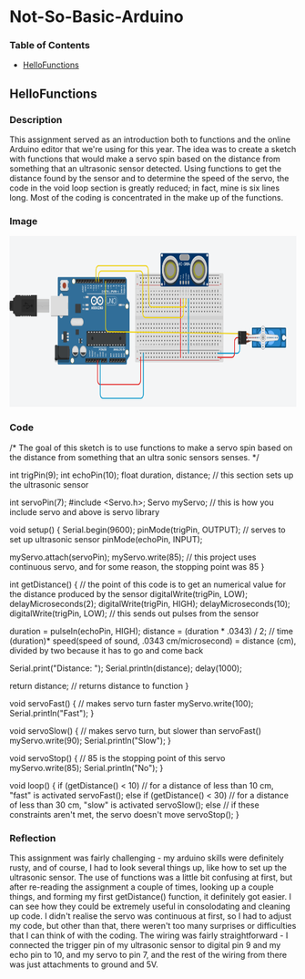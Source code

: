 # Not-So-Basic-Arduino

### Table of Contents
* [HelloFunctions](#HelloFunctions)

## HelloFunctions

### Description
This assignment served as an introduction both to functions and the online Arduino editor that we're using for this year. The idea was to create a sketch with functions that would make a servo spin based on the distance from something that an ultrasonic sensor detected. Using functions to get the distance found by the sensor and to determine the speed of the servo, the code in the void loop section is greatly reduced; in fact, mine is six lines long. Most of the coding is concentrated in the make up of the functions.

### Image
<img src="images/wiring_hello_functions.png" alt="wiring diagram" height="300">

### Code
/*
  The goal of this sketch is to use functions to make a servo spin based on the distance from
  something that an ultra sonic sensors senses.
*/

int trigPin(9);
int echoPin(10);
float duration, distance; // this section sets up the ultrasonic sensor

int servoPin(7);
#include <Servo.h>;
Servo myServo; // this is how you include servo and above is servo library

void setup() {
  Serial.begin(9600);
  pinMode(trigPin, OUTPUT); // serves to set up ultrasonic sensor
  pinMode(echoPin, INPUT);

  myServo.attach(servoPin);
  myServo.write(85); // this project uses continuous servo, and for some reason, the stopping point was 85
}

int getDistance() { // the point of this code is to get an numerical value for the distance produced by the sensor
  digitalWrite(trigPin, LOW);
  delayMicroseconds(2);
  digitalWrite(trigPin, HIGH);
  delayMicroseconds(10);
  digitalWrite(trigPin, LOW); // this sends out pulses from the sensor

  duration = pulseIn(echoPin, HIGH);
  distance = (duration * .0343) / 2; // time (duration)* speed(speed of sound, .0343 cm/microsecond) = distance (cm), divided by two because it has to go and come back

  Serial.print("Distance: ");
  Serial.println(distance);
  delay(1000);

  return distance; // returns distance to function
}

void servoFast() { // makes servo turn faster
  myServo.write(100);
  Serial.println("Fast");
}

void servoSlow() { // makes servo turn, but slower than servoFast()
  myServo.write(90);
  Serial.println("Slow");
}

void servoStop() { // 85 is the stopping point of this servo
  myServo.write(85);
  Serial.println("No");
}

void loop() {
  if (getDistance() < 10) // for a distance of less than 10 cm, "fast" is activated
    servoFast();
  else if (getDistance() < 30) // for a distance of less than 30 cm, "slow" is activated
    servoSlow();
  else // if these constraints aren't met, the servo doesn't move
    servoStop(); 
}



### Reflection
This assignment was fairly challenging - my arduino skills were definitely rusty, and of course, I had to look several things up, like how to set up the ultrasonic sensor. The use of functions was a little bit confusing at first, but after re-reading the assignment a couple of times, looking up a couple things, and forming my first getDistance() function, it definitely got easier. I can see how they could be extremely useful in consolodating and cleaning up code. I didn't realise the servo was continuous at first, so I had to adjust my code, but other than that, there weren't too many surprises or difficulties that I can think of with the coding. The wiring was fairly straightforward - I connected the trigger pin of my ultrasonic sensor to digital pin 9 and my echo pin to 10, and my servo to pin 7, and the rest of the wiring from there was just attachments to ground and 5V.
